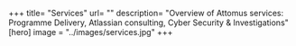 +++
title= "Services"
url= ""
description= "Overview of Attomus services: Programme Delivery, Atlassian consulting, Cyber Security & Investigations"
[hero]
image = "../images/services.jpg"
+++